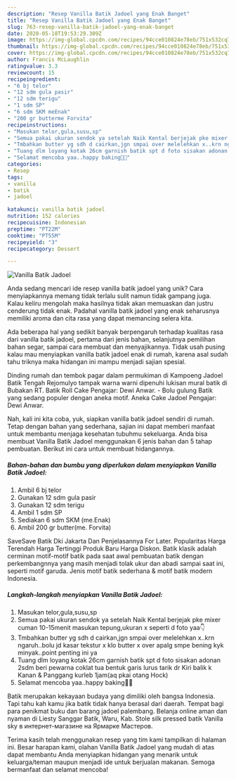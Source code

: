 ```yaml
---
description: "Resep Vanilla Batik Jadoel yang Enak Banget"
title: "Resep Vanilla Batik Jadoel yang Enak Banget"
slug: 763-resep-vanilla-batik-jadoel-yang-enak-banget
date: 2020-05-18T19:53:29.309Z
image: https://img-global.cpcdn.com/recipes/94cce010824e78eb/751x532cq70/vanilla-batik-jadoel-foto-resep-utama.jpg
thumbnail: https://img-global.cpcdn.com/recipes/94cce010824e78eb/751x532cq70/vanilla-batik-jadoel-foto-resep-utama.jpg
cover: https://img-global.cpcdn.com/recipes/94cce010824e78eb/751x532cq70/vanilla-batik-jadoel-foto-resep-utama.jpg
author: Francis McLaughlin
ratingvalue: 3.3
reviewcount: 15
recipeingredient:
- "6 bj telor"
- "12 sdm gula pasir"
- "12 sdm terigu"
- "1 sdm SP"
- "6 sdm SKM meEnak"
- "200 gr butterme Forvita"
recipeinstructions:
- "Masukan telor,gula,susu,sp"
- "Semua pakai ukuran sendok ya setelah Naik Kental berjejak pke mixer cuman 10-15menit masukan tepung,ukuran x seperti d foto yaa👇"
- "Tmbahkan butter yg sdh d cairkan,jgn smpai over melelehkan x..krn ngaruh..bolu jd kasar tekstur x klo butter x over apalg smpe bening kyk minyak..point penting ini ya"
- "Tuang dlm loyang kotak 26cm garnish batik spt d foto sisakan adonan 2sdm beri pewarna coklat tua bentuk garis lurus tarik dr Kiri balik k Kanan &amp; Panggang kurleb 1jam(aq pkai otang Hock)"
- "Selamat mencoba yaa..happy baking💞😍"
categories:
- Resep
tags:
- vanilla
- batik
- jadoel

katakunci: vanilla batik jadoel 
nutrition: 152 calories
recipecuisine: Indonesian
preptime: "PT22M"
cooktime: "PT55M"
recipeyield: "3"
recipecategory: Dessert

---
```



![Vanilla Batik Jadoel](https://img-global.cpcdn.com/recipes/94cce010824e78eb/751x532cq70/vanilla-batik-jadoel-foto-resep-utama.jpg)

Anda sedang mencari ide resep vanilla batik jadoel yang unik? Cara menyiapkannya memang tidak terlalu sulit namun tidak gampang juga. Kalau keliru mengolah maka hasilnya tidak akan memuaskan dan justru cenderung tidak enak. Padahal vanilla batik jadoel yang enak seharusnya memiliki aroma dan cita rasa yang dapat memancing selera kita.

Ada beberapa hal yang sedikit banyak berpengaruh terhadap kualitas rasa dari vanilla batik jadoel, pertama dari jenis bahan, selanjutnya pemilihan bahan segar, sampai cara membuat dan menyajikannya. Tidak usah pusing kalau mau menyiapkan vanilla batik jadoel enak di rumah, karena asal sudah tahu triknya maka hidangan ini mampu menjadi sajian spesial.

Dinding rumah dan tembok pagar dalam permukiman di Kampoeng Jadoel Batik Tengah Rejomulyo tampak warna warni dipenuhi lukisan mural batik di Bubakan RT. Batik Roll Cake Pengajar: Dewi Anwar. - Bolu gulung Batik yang sedang populer dengan aneka motif. Aneka Cake Jadoel Pengajar: Dewi Anwar.


Nah, kali ini kita coba, yuk, siapkan vanilla batik jadoel sendiri di rumah. Tetap dengan bahan yang sederhana, sajian ini dapat memberi manfaat untuk membantu menjaga kesehatan tubuhmu sekeluarga. Anda bisa membuat Vanilla Batik Jadoel menggunakan 6 jenis bahan dan 5 tahap pembuatan. Berikut ini cara untuk membuat hidangannya.

<!--inarticleads1-->

##### Bahan-bahan dan bumbu yang diperlukan dalam menyiapkan Vanilla Batik Jadoel:

1. Ambil 6 bj telor
1. Gunakan 12 sdm gula pasir
1. Gunakan 12 sdm terigu
1. Ambil 1 sdm SP
1. Sediakan 6 sdm SKM (me.Enak)
1. Ambil 200 gr butter(me. Forvita)


SaveSave Batik Dki Jakarta Dan Penjelasannya For Later. Popularitas Harga Terendah Harga Tertinggi Produk Baru Harga Diskon. Batik klasik adalah cerminan motif-motif batik pada saat awal pembuatan batik dengan perkembangnnya yang masih menjadi tolak ukur dan abadi sampai saat ini, seperti motif garuda. Jenis motif batik sederhana &amp; motif batik modern Indonesia. 

<!--inarticleads2-->

##### Langkah-langkah menyiapkan Vanilla Batik Jadoel:

1. Masukan telor,gula,susu,sp
1. Semua pakai ukuran sendok ya setelah Naik Kental berjejak pke mixer cuman 10-15menit masukan tepung,ukuran x seperti d foto yaa👇
1. Tmbahkan butter yg sdh d cairkan,jgn smpai over melelehkan x..krn ngaruh..bolu jd kasar tekstur x klo butter x over apalg smpe bening kyk minyak..point penting ini ya
1. Tuang dlm loyang kotak 26cm garnish batik spt d foto sisakan adonan 2sdm beri pewarna coklat tua bentuk garis lurus tarik dr Kiri balik k Kanan &amp; Panggang kurleb 1jam(aq pkai otang Hock)
1. Selamat mencoba yaa..happy baking💞😍


Batik merupakan kekayaan budaya yang dimiliki oleh bangsa Indonesia. Tapi tahu kah kamu jika batik tidak hanya berasal dari daerah. Tempat bagi para penikmat buku dan barang jadoel palembang. Belanja online aman dan nyaman di Liesty Sanggar Batik, Waru, Kab. Stole silk pressed batik Vanilla sky в интернет-магазине на Ярмарке Мастеров. 

Terima kasih telah menggunakan resep yang tim kami tampilkan di halaman ini. Besar harapan kami, olahan Vanilla Batik Jadoel yang mudah di atas dapat membantu Anda menyiapkan hidangan yang menarik untuk keluarga/teman maupun menjadi ide untuk berjualan makanan. Semoga bermanfaat dan selamat mencoba!
